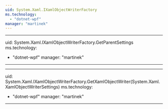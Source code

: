 ```yaml
---
uid: System.Xaml.IXamlObjectWriterFactory
ms.technology: 
  - "dotnet-wpf"
manager: "martinek"
---
```


---
uid: System.Xaml.IXamlObjectWriterFactory.GetParentSettings
ms.technology: 
  - "dotnet-wpf"
manager: "martinek"
---

---
uid: System.Xaml.IXamlObjectWriterFactory.GetXamlObjectWriter(System.Xaml.XamlObjectWriterSettings)
ms.technology: 
  - "dotnet-wpf"
manager: "martinek"
---
